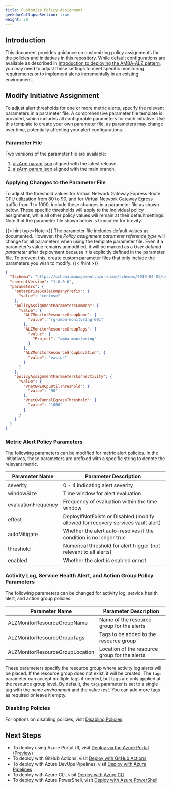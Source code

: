 ```yaml
---
title: Customize Policy Assignment
geekdocCollapseSection: true
weight: 20
---
```


## Introduction

This document provides guidance on customizing policy assignments for the policies and initiatives in this repository. While default configurations are available as described in [Introduction to deploying the AMBA-ALZ pattern](../Introduction-to-deploying-the-ALZ-Pattern), you may need to adjust these settings to meet specific monitoring requirements or to implement alerts incrementally in an existing environment.

## Modify Initiative Assignment

To adjust alert thresholds for one or more metric alerts, specify the relevant parameters in a parameter file. A comprehensive parameter file template is provided, which includes all configurable parameters for each initiative. Use this template to create your own parameter file, as parameters may change over time, potentially affecting your alert configurations.

### Parameter File

Two versions of the parameter file are available:

1. [alzArm.param.json](https://github.com/azure/azure-monitor-baseline-alerts/blob/2024-12-10/patterns/alz/alzArm.param.json) aligned with the latest release.
2. [alzArm.param.json](https://github.com/azure/azure-monitor-baseline-alerts/blob/main/patterns/alz/alzArm.param.json) aligned with the main branch.

### Applying Changes to the Parameter File

To adjust the threshold values for Virtual Network Gateway Express Route CPU utilization from 80 to 90, and for Virtual Network Gateway Egress traffic from 1 to 1000, include these changes in a parameter file as shown below. These specific thresholds will apply to the individual policy assignment, while all other policy values will remain at their default settings. Note that the parameter file shown below is truncated for brevity.

{{< hint type=Note >}}
The parameter file includes default values as documented. However, the _Policy assignment parameter reference type_ will change for all parameters when using the template parameter file. Even if a parameter's value remains unmodified, it will be marked as a _User defined parameter_ after deployment because it is explicitly defined in the parameter file. To prevent this, create custom parameter files that only include the parameters you wish to modify.
{{< /hint >}}

```json
{
  "$schema": "https://schema.management.azure.com/schemas/2019-04-01/deploymentParameters.json#",
  "contentVersion": "1.0.0.0",
  "parameters": {
    "enterpriseScaleCompanyPrefix": {
      "value": "contoso"
    },
    "policyAssignmentParametersCommon": {
      "value": {
        "ALZMonitorResourceGroupName": {
          "value": "rg-amba-monitoring-001"
        },
        "ALZMonitorResourceGroupTags": {
          "value": {
            "Project": "amba-monitoring"
          }
        },
        "ALZMonitorResourceGroupLocation": {
          "value": "eastus"
        }
      }
    },
    "policyAssignmentParametersConnectivity": {
      "value": {
        "VnetGwERCpuUtilThreshold": {
          "value": "90"
        },
        "VnetGwTunnelEgressThreshold": {
          "value": "1000"
        }
      }
    }
  }
}
```

### Metric Alert Policy Parameters

The following parameters can be modified for metric alert policies. In the initiatives, these parameters are prefixed with a specific string to denote the relevant metric.

| **Parameter Name** | **Parameter Description** |
|--------------------|---------------------------|
| severity           | 0 - 4 indicating alert severity |
| windowSize         | Time window for alert evaluation |
| evaluationFrequency| Frequency of evaluation within the time window |
| effect             | DeployIfNotExists or Disabled (modify allowed for recovery services vault alert) |
| autoMitigate       | Whether the alert auto-resolves if the condition is no longer true |
| threshold          | Numerical threshold for alert trigger (not relevant to all alerts) |
| enabled            | Whether the alert is enabled or not |

### Activity Log, Service Health Alert, and Action Group Policy Parameters

The following parameters can be changed for activity log, service health alert, and action group policies.

| **Parameter Name** | **Parameter Description** |
|--------------------|---------------------------|
| ALZMonitorResourceGroupName | Name of the resource group for the alerts |
| ALZMonitorResourceGroupTags | Tags to be added to the resource group |
| ALZMonitorResourceGroupLocation | Location of the resource group for the alerts |

These parameters specify the resource group where activity log alerts will be placed. If the resource group does not exist, it will be created. The `tags` parameter can accept multiple tags if needed, but tags are only applied at the resource group level. By default, the `tags` parameter is set to a single tag with the name *environment* and the value *test*. You can add more tags as required or leave it empty.

### Disabling Policies

For options on disabling policies, visit [Disabling Policies](../../Disabling-Policies).

## Next Steps

- To deploy using Azure Portal UI, visit [Deploy via the Azure Portal (Preview)](../Deploy-via-Azure-Portal-UI)
- To deploy with GitHub Actions, visit [Deploy with GitHub Actions](../Deploy-with-GitHub-Actions)
- To deploy with Azure DevOps Pipelines, visit [Deploy with Azure Pipelines](../Deploy-with-Azure-Pipelines)
- To deploy with Azure CLI, visit [Deploy with Azure CLI](../Deploy-with-Azure-CLI)
- To deploy with Azure PowerShell, visit [Deploy with Azure PowerShell](../Deploy-with-Azure-PowerShell)
